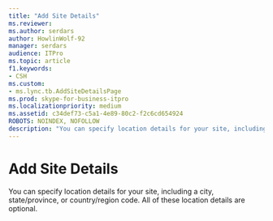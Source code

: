 ```yaml
---
title: "Add Site Details"
ms.reviewer: 
ms.author: serdars
author: HowlinWolf-92
manager: serdars
audience: ITPro
ms.topic: article
f1.keywords:
- CSH
ms.custom:
- ms.lync.tb.AddSiteDetailsPage
ms.prod: skype-for-business-itpro
ms.localizationpriority: medium
ms.assetid: c34def73-c5a1-4e89-80c2-f2c6cd654924
ROBOTS: NOINDEX, NOFOLLOW
description: "You can specify location details for your site, including a city, state/province, or country/region code. All of these location details are optional."
---
```


# Add Site Details
 
You can specify location details for your site, including a city, state/province, or country/region code. All of these location details are optional.
  

